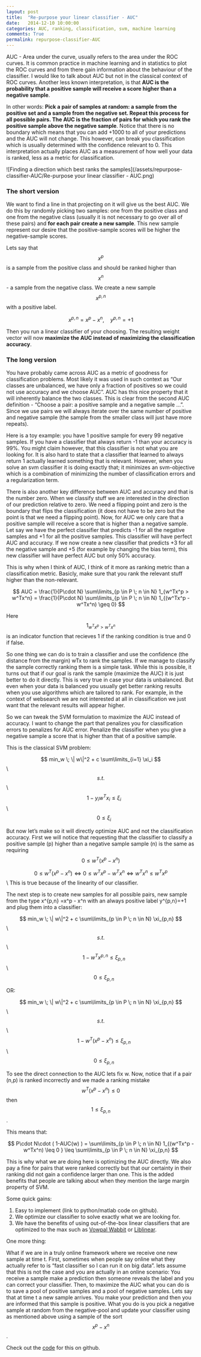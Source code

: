 ```yaml
---
layout: post
title:  "Re-purpose your linear classifier - AUC"
date:   2014-12-10 10:00:00
categories: AUC, ranking, classification, svm, machine learning
comments: True
permalink: repurpose-classifier-AUC
---
```

AUC - Area under the curve, usually refers to the area under the ROC curves. It is common practice in machine learning and in statistics to plot the ROC curves and from there gain information about the behaviour of the classifier.
I would like to talk about AUC but not in the classical context of ROC curves. Another less known interpretation, is that **AUC is the probability that a positive sample will receive a score higher than a negative sample**.

In other words: **Pick a pair of samples at random: a sample from the positive set and a sample from the negative set. Repeat this process for all possible pairs. The AUC is the fraction of pairs for which you rank the positive sample above the negative sample**.
Notice that there is no boundary which means that you can add +1000 to all of your predictions and the AUC will not change. This however, can break you classification which is usually determined with the confidence relevant to 0. 
This interpretation actually places AUC as a measurement of how well your data is ranked, less as a metric for classification.

![Finding a direction which best ranks the samples](/assets/repurpose-classifier-AUC/Re-purpose your linear classifier - AUC.png)


### The short version
We want to find a line in that projecting on it will give us the best AUC.
We do this by randomly picking two samples: one from the positive class and one from the negative class (usually it is not necessary to go over all of these pairs) and **for each pair create a new sample**. This new sample represent our desire that the positive-sample scores will be higher the negative-sample scores.

Lets say that $$x^p$$ is a sample from the positive class and should be ranked higher than $$x^n$$ - a sample from the negative class. 
We create a new sample $$x^{p,n}$$ with a positive label.


$$ x^{p,n} = x^p - x^n  ,\quad  y^{p,n} = +1 $$

Then you run a linear classifier of your choosing. The resulting weight vector will now **maximize the AUC instead of maximizing the classification accuracy**.


### The long version
You have probably came across AUC as a metric of goodness for classification problems. Most likely it was used in such context as “Our classes are unbalanced, we have only a fraction of positives so we could not use accuracy and we choose AUC”. AUC has this nice property that it will inherently balance the two classes. This is clear from the second AUC definition - “Choose a pair: a positive sample and a negative sample ...”. Since we use pairs we will always iterate over the same number of positive and negative sample (the sample from the smaller class will just have more repeats).

Here is a toy example: you have 1 positive sample for every 99 negative samples. If you have a classifier that always return -1 than your accuracy is 99%. You might claim however, that this classifier is not what you are looking for. It is also hard to state that a classifier that learned to always return 1 actually learned something that is relevant. However, when you solve an svm classifier it is doing exactly that; it minimizes an svm-objective which is a combination of minimizing the number of classification errors and a regularization term. 


There is also another key difference between AUC and accuracy and that is the number zero. When we classify stuff we are interested in the direction of our prediction relative to zero. We need a flipping point and zero is the boundary that flips the classification (it does not have to be zero but the point is that we need a flipping point). Now, for AUC we only care that a positive sample will receive a score that is higher than a negative sample. Let say we have the perfect classifier that predicts -1 for all the negative samples and +1 for all the positive samples. This classifier will have perfect AUC and accuracy. If we now create a new classifier that predicts +3 for all the negative sample and +5 (for example by changing the bias term), this new classifier will have perfect AUC but only 50% accuracy.

This is why when I think of AUC, I think of it more as ranking metric than a classification metric. Basicly, make sure that you rank the relevant stuff higher than the non-relevant. 

$$ AUC = \frac{1}{P\cdot N} \sum\limits_{p \in P \; n \in N} 1_{w^Tx^p > w^Tx^n} = \frac{1}{P\cdot N} \sum\limits_{p \in P \; n \in N} 1_{(w^Tx^p - w^Tx^n) \geq 0} $$

Here $$1_{w^Tx^p > w^Tx^n}$$ is an indicator function that recieves 1 if the ranking condition is true and 0 if false.

So one thing we can do is to train a classifier and use the confidence (the distance from the margin) wTx to rank the samples. If we manage to classify the sample correctly ranking them is a simple task. While this is possible, it turns out that if our goal is rank the sample (maximize the AUC) it is just better to do it directly. This is very true in case your data is unbalanced. But even when your data is balanced you usually get better ranking results when you use algorithms which are tailored to rank. For example, in the context of websearch we are not interested at all in classification we just want that the relevant results will appear higher.


So we can tweak the SVM formulation to maximize the AUC instead of accuracy. I want to change the part that penalizes you for classification errors to penalizes for AUC error. Penalize the classifier when you give a negative sample a score that is higher than that of a positive sample.

This is the classical SVM problem:

$$ min_w   \;  \| w\|^2 + c  \sum\limits_{i=1} \xi_i  $$\\
$$ s.t. $$  \\
$$ \quad 1 - y_i w^Tx_i \leq \xi_i $$\\
$$ \quad 0 \leq \xi_i  $$ 

But now let’s make so it will directly optimize AUC and not the classification accuracy.
First we will notice that requesting that the classifier to classify a positive sample (p) higher than a negative sample sample (n) is the same as requiring $$ 0 \leq w^T(x^p - x^n) $$

$$     0 \leq   w^T (x^p - x^n) \iff  0 \leq   w^Tx^p - w^Tx^n \iff  w^Tx^n \leq  w^Tx^p   $$\\
This is true because of the linearity of our classifier.

The next step is to create new samples for all possible pairs, new sample from the type
x^{p,n} =x^p - x^n with an always positive label y^{p,n}=+1 and plug them into a classifier:

$$ min_w   \;  \| w\|^2 + c  \sum\limits_{p \in P \; n \in N}  \xi_{p,n}  $$\\
$$ s.t. $$  \\
$$ \quad 1 - w^Tx^{p,n} \leq \xi_{p,n} $$\\
$$ \quad 0 \leq \xi_{p,n}  $$ 

OR:

$$ min_w   \;  \| w\|^2 + c  \sum\limits_{p \in P \; n \in N}  \xi_{p,n}  $$\\
$$ s.t. $$  \\
$$ \quad 1 - w^T(x^p - x^n) \leq \xi_{p,n} $$\\
$$ \quad 0 \leq \xi_{p,n}  $$ 

To see the direct connection to the AUC lets fix w. Now, notice that if a pair (n,p) is ranked incorrectly and we made a ranking mistake $$ w^T(x^p -x^n) \leq 0$$ then $$ 1 \leq \xi_{p,n}$$ . 

This means that: 

$$ P\cdot N\cdot ( 1-AUC(w) ) = \sum\limits_{p \in P \; n \in N} 1_{(w^Tx^p - w^Tx^n) \leq 0 } \leq \sum\limits_{p \in P \; n \in N} \xi_{p,n} $$

This is why what we are doing here is optimizing the AUC directly. 
We also pay a fine for pairs that were ranked correctly but that our certainty in their ranking did not gain a confidence larger than one. This is the added benefits that people are talking about when they mention the large margin property of SVM.

Some quick gains:

1. Easy to implement (link to python/matlab code on github).
2. We optimize our classifier to solve exactly what we are looking for.
3. We have the benefits of using out-of-the-box linear classifiers that are optimized to the max such as [Vowpal Wabbit][vw] or [Liblinear][liblinear].

One more thing:

What if we are in a truly online framework where we receive one new sample at time t. First, sometimes when people say online what they actually refer to is “fast classifier so I can run it on big data”. lets assume that this is not the case and you are actually in an online scenario: You receive a sample make a prediction then someone reveals the label and you can correct your classifier. Then, to maximize the AUC what you can do is to save a pool of positive samples and a pool of negative samples. Lets say that at time t a new sample arrives. You make your prediction and then you are informed that this sample is positive. What you do is you pick a negative sample at random from the negative-pool and update your classifier using as mentioned above using a sample of the sort $$x^p - x^n$$.


Check out the [code][jekyll] for this on github.

[jekyll]:      http://jekyllrb.com
[jekyll-gh]:   https://github.com/jekyll/jekyll
[jekyll-help]: https://github.com/jekyll/jekyll-help
[vw]: http://hunch.net/~vw/
[liblinear]: http://www.csie.ntu.edu.tw/~cjlin/liblinear/